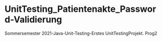 # UnitTesting_Patientenakte_Password-Validierung
 Sommersemester 2021-Java-Unit-Testing-Erstes UnitTestingProjekt. Prog2
